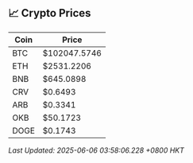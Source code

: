 ## 📈 Crypto Prices

| Coin | Price |
| ---- | ----- |
| BTC | $102047.5746 |
| ETH | $2531.2206 |
| BNB | $645.0898 |
| CRV | $0.6493 |
| ARB | $0.3341 |
| OKB | $50.1723 |
| DOGE | $0.1743 |

_Last Updated: 2025-06-06 03:58:06.228 +0800 HKT_